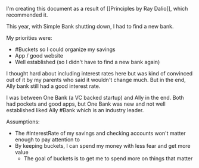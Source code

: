 I'm creating this document as a result of [[Principles by Ray Dalio]], which recommended it. 

This year, with Simple Bank shutting down, I had to find a new bank. 

My priorities were:
- #Buckets so I could organize my savings
- App / good website
- Well established (so I didn't have to find a new bank again)

I thought hard about including interest rates here but was kind of convinced out of it by my parents who said it wouldn't change much. But in the end, Ally bank still had a good interest rate.

I was between One Bank (a VC backed startup) and Ally in the end. Both had pockets and good apps, but One Bank was new and not well established liked Ally #Bank which is an industry leader. 

Assumptions: 

- The #InterestRate of my savings and checking accounts won't matter enough to pay attention to
- By keeping buckets, I can spend my money with less fear and get more value
	- The goal of buckets is to get me to spend more on things that matter